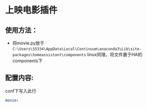 # 上映电影插件

## 使用方法：

- 将movie.py放于`C:\Users\55334\AppData\Local\Continuum\anaconda3\Lib\site-packages\homeassistant\components`
linux同理，将文件置于HA的components下

## 配置内容:

conf下写入此行
```yaml
movie:
```